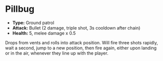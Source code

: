 # Pillbug

* **Type:** Ground patrol
* **Attack:** Bullet (2 damage, triple shot, 3s cooldown after chain)
* **Health:** 5, melee damage x 0.5

Drops from vents and rolls into attack position. Will fire three shots rapidly, wait a second, jump to a new position, then fire again, either upon landing or in the air, whenever they line up with the player.
